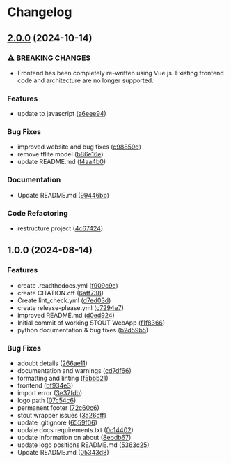 # Changelog

## [2.0.0](https://github.com/Kohulan/STOUT_WebApp/compare/v1.0.0...v2.0.0) (2024-10-14)


### ⚠ BREAKING CHANGES

* Frontend has been completely re-written using Vue.js. Existing frontend code and architecture are no longer supported.

### Features

* update to javascript ([a6eee94](https://github.com/Kohulan/STOUT_WebApp/commit/a6eee94182a1f2cdd49b37abcf53a8ad342df6df))


### Bug Fixes

* improved website and bug fixes ([c98859d](https://github.com/Kohulan/STOUT_WebApp/commit/c98859dacd80a8944c737bfe9819ccdf052465e2))
* remove tflite model ([b86e16e](https://github.com/Kohulan/STOUT_WebApp/commit/b86e16ec7a66dd520a49a90a260d064035a403e1))
* update README.md ([f4aa4b0](https://github.com/Kohulan/STOUT_WebApp/commit/f4aa4b092e5d07e0348177a57fad7a5a5202cfd9))


### Documentation

* Update README.md ([99446bb](https://github.com/Kohulan/STOUT_WebApp/commit/99446bb05281009af80af683a985e97c6c78fefb))


### Code Refactoring

* restructure project ([4c67424](https://github.com/Kohulan/STOUT_WebApp/commit/4c67424c30c1f9a6bab0bfc47336e8f00d3d89e3))

## 1.0.0 (2024-08-14)


### Features

* create .readthedocs.yml ([f909c9e](https://github.com/Kohulan/STOUT_WebApp/commit/f909c9e85fe2ae49ae60569b5e9e9c081036c4c6))
* create CITATION.cff ([6aff738](https://github.com/Kohulan/STOUT_WebApp/commit/6aff738aa8e2244001c912b6d328a4847881f819))
* Create lint_check.yml ([d7ed03d](https://github.com/Kohulan/STOUT_WebApp/commit/d7ed03d63667feb96732d83d5ad1f99d77376049))
* create release-please.yml ([c7294e7](https://github.com/Kohulan/STOUT_WebApp/commit/c7294e74cc1ae69aa3efa4fbdb0ed42a9cb42cdc))
* improved README.md ([d0ed924](https://github.com/Kohulan/STOUT_WebApp/commit/d0ed924d99b0216c51289c536f213ee8570fb6c4))
* Initial commit of working STOUT WebApp ([f1f8366](https://github.com/Kohulan/STOUT_WebApp/commit/f1f8366fb9f7e0c8dcc5aad9aec3ed67373a8e22))
* python documentation & bug fixes ([b2d59b5](https://github.com/Kohulan/STOUT_WebApp/commit/b2d59b506579c542a9f9af8c385e203a26b1a31b))


### Bug Fixes

* adoubt details ([266ae11](https://github.com/Kohulan/STOUT_WebApp/commit/266ae114003306da2e82eaead3671a21ba4fa6c8))
* documentation and warnings ([cd7df66](https://github.com/Kohulan/STOUT_WebApp/commit/cd7df66242881cbe3d66a62609a1bbec4175e5a4))
* formatting and linting ([f5bbb21](https://github.com/Kohulan/STOUT_WebApp/commit/f5bbb2119b58de6ae97450750d64069319bca0a7))
* frontend ([bf934e3](https://github.com/Kohulan/STOUT_WebApp/commit/bf934e30e1bc6b4e0e9421e2b4898562356ba8dd))
* import error ([3e37fdb](https://github.com/Kohulan/STOUT_WebApp/commit/3e37fdb016b32d5d0c9478518333e6c237302c52))
* logo path ([07c54c6](https://github.com/Kohulan/STOUT_WebApp/commit/07c54c65367d434c5d4da56d8c667fe5db950e57))
* permanent footer ([72c60c6](https://github.com/Kohulan/STOUT_WebApp/commit/72c60c62ef9232e61c83e9b9747aa76cc5796d28))
* stout wrapper issues ([3a26cff](https://github.com/Kohulan/STOUT_WebApp/commit/3a26cff7f3eec111b46add8f736192f14a0b5338))
* update .gitignore ([6559f06](https://github.com/Kohulan/STOUT_WebApp/commit/6559f06d7990526fbb12339b0b450c3a3f0e8477))
* update docs requirements.txt ([0c14402](https://github.com/Kohulan/STOUT_WebApp/commit/0c14402204ca50c9e9cd3f0edb0c1e80d67a2451))
* update information on about ([8ebdb67](https://github.com/Kohulan/STOUT_WebApp/commit/8ebdb6771dd6da30d510f3ea1101365de718d17f))
* update logo positions README.md ([5363c25](https://github.com/Kohulan/STOUT_WebApp/commit/5363c2557eaab082712b6f0bf9c7efb8495e5e62))
* Update README.md ([05343d8](https://github.com/Kohulan/STOUT_WebApp/commit/05343d8d58a42f1c6c4288a0c62e40c573497602))
